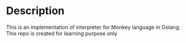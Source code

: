 # Description

This is an implementation of interpreter for Monkey language in Golang. This repo is created for learning purpose only
